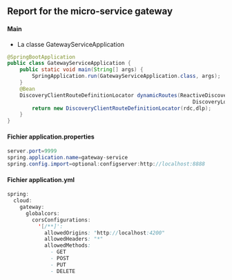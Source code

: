 ## Report for the micro-service gateway

#### Main  
+ La classe GatewayServiceApplication
```java
@SpringBootApplication
public class GatewayServiceApplication {
	public static void main(String[] args) {
		SpringApplication.run(GatewayServiceApplication.class, args);
	}
	@Bean
	DiscoveryClientRouteDefinitionLocator dynamicRoutes(ReactiveDiscoveryClient rdc,
                                                            DiscoveryLocatorProperties dlp){
		return new DiscoveryClientRouteDefinitionLocator(rdc,dlp);
	}
}
```

#### Fichier application.properties
```java
server.port=9999
spring.application.name=gateway-service
spring.config.import=optional:configserver:http://localhost:8888
```

#### Fichier application.yml
```java
spring:
  cloud:
    gateway:
      globalcors:
        corsConfigurations:
          '[/**]':
            allowedOrigins: "http://localhost:4200"
            allowedHeaders: "*"
            allowedMethods:
              - GET
              - POST
              - PUT
              - DELETE
```
